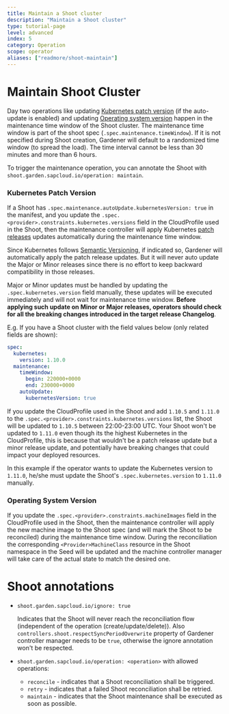 ```yaml
---
title: Maintain a Shoot cluster
description: "Maintain a Shoot cluster"
type: tutorial-page
level: advanced
index: 5
category: Operation
scope: operator
aliases: ["readmore/shoot-maintain"]
---
```


# Maintain Shoot Cluster

Day two operations like updating [Kubernetes patch version](#kubernetes-patch-version) (if the auto-update is enabled) and updating [Operating system version](#operating-system-version) happen in the maintenance time window of the Shoot cluster. The maintenance time window is part of the shoot spec (`.spec.maintenance.timeWindow`). If it is not specified during Shoot creation, Gardener will default to a randomized time window (to spread the load). The time interval cannot be less than 30 minutes and more than 6 hours.

To trigger the maintenance operation, you can annotate the Shoot with `shoot.garden.sapcloud.io/operation: maintain`.

### Kubernetes Patch Version

If a Shoot has `.spec.maintenance.autoUpdate.kubernetesVersion: true` in the manifest, and you update the `.spec.<provider>.constraints.kubernetes.versions` field in the CloudProfile used in the Shoot, then the maintenance controller will apply Kubernetes [patch releases](https://github.com/kubernetes/community/blob/master/contributors/design-proposals/release/versioning.md#patch-releases) updates automatically during the maintenance time window.

Since Kubernetes follows [Semantic Versioning](http://semver.org/), if indicated so, Gardener will automatically apply the patch release updates. But it will never auto update the Major or Minor releases since there is no effort to keep backward compatibility in those releases.

Major or Minor updates must be handled by updating the `.spec.kubernetes.version` field manually, these updates will be executed immediately and will not wait for maintenance time window. **Before applying such update on Minor or Major releases, operators should check for all the breaking changes introduced in the target release Changelog**.

E.g. If you have a Shoot cluster with the field values below (only related fields are shown):

```yaml
spec:
  kubernetes:
    version: 1.10.0
  maintenance:
    timeWindow:
      begin: 220000+0000
      end: 230000+0000
    autoUpdate:
      kubernetesVersion: true
```

If you update the CloudProfile used in the Shoot and add `1.10.5` and `1.11.0` to the `.spec.<provider>.constraints.kubernetes.versions` list, the Shoot will be updated to `1.10.5` between 22:00-23:00 UTC. Your Shoot won't be updated to `1.11.0` even though its the highest Kubernetes in the CloudProfile, this is because that wouldn't be a patch release update but a minor release update, and potentially have breaking changes that could impact your deployed resources.

In this example if the operator wants to update the Kubernetes version to `1.11.0`, he/she must update the Shoot's `.spec.kubernetes.version` to `1.11.0` manually.

### Operating System Version

If you update the `.spec.<provider>.constraints.machineImages` field in the CloudProfile used in the Shoot, then the maintenance controller will apply the new machine image to the Shoot spec (and will mark the Shoot to be reconciled) during the maintenance time window. During the reconciliation the corresponding `<Provider>MachineClass` resource in the Shoot namespace in the Seed will be updated and the machine controller manager will take care of the actual state to match the desired one.

# Shoot annotations

- `shoot.garden.sapcloud.io/ignore: true` 

  Indicates that the Shoot will never reach the  reconciliation flow (independent of the operation (create/update/delete)). Also `controllers.shoot.respectSyncPeriodOverwrite` property of Gardener controller manager needs to be `true`, otherwise the ignore annotation won't be respected.

- `shoot.garden.sapcloud.io/operation: <operation>` with allowed operations:

  - `reconcile` - indicates that a Shoot reconciliation shall be triggered.
  - `retry` - indicates that a failed Shoot reconciliation shall be retried.
  - `maintain` - indicates that the Shoot maintenance shall be executed as soon as possible.

